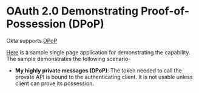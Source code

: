 # OAuth 2.0 Demonstrating Proof-of-Possession (DPoP) 

Okta supports [DPoP](https://developer.okta.com/docs/guides/dpop/main/)

[Here](react/README.md) is  a sample single page application for demonstrating the capability. The sample demonstrates the following scenario-

* **My highly private messages (DPoP)**: The token needed to call the provate API is bound to the authenticating client. It is not usable unless client can prove its possession.
